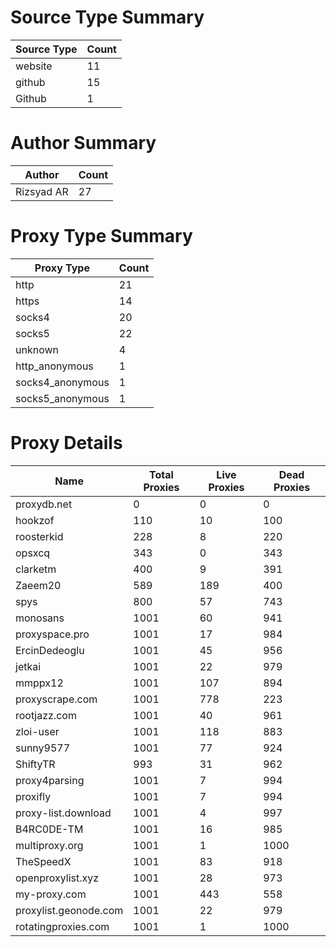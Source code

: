 # Source Type Summary

| Source Type | Count |
|-------------|-------|
| website | 11 |
| github | 15 |
| Github | 1 |


# Author Summary

| Author | Count |
|--------|-------|
| Rizsyad AR | 27 |


# Proxy Type Summary

| Proxy Type | Count |
|------------|-------|
| http | 21 |
| https | 14 |
| socks4 | 20 |
| socks5 | 22 |
| unknown | 4 |
| http_anonymous | 1 |
| socks4_anonymous | 1 |
| socks5_anonymous | 1 |


# Proxy Details

| Name | Total Proxies | Live Proxies | Dead Proxies |
|------|---------------|--------------|---------------|
| proxydb.net | 0 | 0 | 0 |
| hookzof | 110 | 10 | 100 |
| roosterkid | 228 | 8 | 220 |
| opsxcq | 343 | 0 | 343 |
| clarketm | 400 | 9 | 391 |
| Zaeem20 | 589 | 189 | 400 |
| spys | 800 | 57 | 743 |
| monosans | 1001 | 60 | 941 |
| proxyspace.pro | 1001 | 17 | 984 |
| ErcinDedeoglu | 1001 | 45 | 956 |
| jetkai | 1001 | 22 | 979 |
| mmppx12 | 1001 | 107 | 894 |
| proxyscrape.com | 1001 | 778 | 223 |
| rootjazz.com | 1001 | 40 | 961 |
| zloi-user | 1001 | 118 | 883 |
| sunny9577 | 1001 | 77 | 924 |
| ShiftyTR | 993 | 31 | 962 |
| proxy4parsing | 1001 | 7 | 994 |
| proxifly | 1001 | 7 | 994 |
| proxy-list.download | 1001 | 4 | 997 |
| B4RC0DE-TM | 1001 | 16 | 985 |
| multiproxy.org | 1001 | 1 | 1000 |
| TheSpeedX | 1001 | 83 | 918 |
| openproxylist.xyz | 1001 | 28 | 973 |
| my-proxy.com | 1001 | 443 | 558 |
| proxylist.geonode.com | 1001 | 22 | 979 |
| rotatingproxies.com | 1001 | 1 | 1000 |
